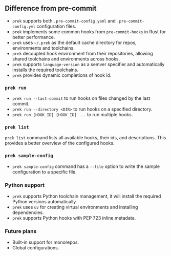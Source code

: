 ## Difference from pre-commit

- `prek` supports both `.pre-commit-config.yaml` and `.pre-commit-config.yml` configuration files.
- `prek` implements some common hooks from `pre-commit-hooks` in Rust for better performance.
- `prek` uses `~/.prek` as the default cache directory for repos, environments and toolchains.
- `prek` decoupled hook environment from their repositories, allowing shared toolchains and environments across hooks.
- `prek` supports `language-version` as a semver specifier and automatically installs the required toolchains.
- `prek` provides dynamic completions of hook id.

### `prek run`

- `prek run --last-commit` to run hooks on files changed by the last commit.
- `prek run --directory <DIR>` to run hooks on a specified directory.
- `prek run [HOOK_ID] [HOOK_ID] ...` to run multiple hooks.

### `prek list`

`prek list` command lists all available hooks, their ids, and descriptions. This provides a better overview of the configured hooks.

### `prek sample-config`

- `prek sample-config` command has a `--file` option to write the sample configuration to a specific file.

### Python support

- `prek` supports Python toolchain management, it will install the required Python versions automatically.
- `prek` uses `uv` for creating virtual environments and installing dependencies.
- `prek` supports Python hooks with PEP 723 inline metadata.

### Future plans

- Built-in support for monorepos.
- Global configurations.
